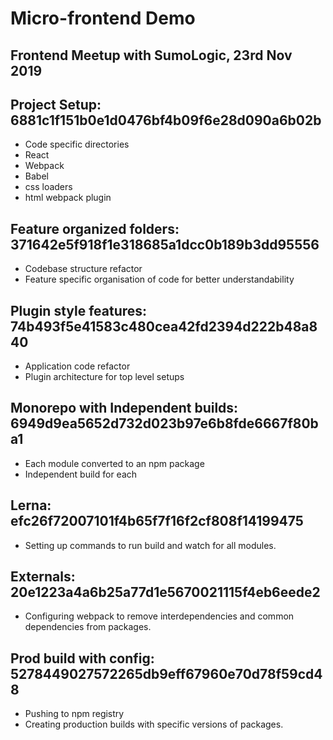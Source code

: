 # Micro-frontend Demo
## Frontend Meetup with SumoLogic, 23rd Nov 2019



 Project Setup: 6881c1f151b0e1d0476bf4b09f6e28d090a6b02b
-----------------

- Code specific directories
- React
- Webpack
- Babel
- css loaders
- html webpack plugin

Feature organized folders: 371642e5f918f1e318685a1dcc0b189b3dd95556
----------------
- Codebase structure refactor
- Feature specific organisation of code for better understandability

Plugin style features: 74b493f5e41583c480cea42fd2394d222b48a840
----------------
- Application code refactor
- Plugin architecture for top level setups

Monorepo with Independent builds: 6949d9ea5652d732d023b97e6b8fde6667f80ba1
----------------
- Each module converted to an npm package
- Independent build for each


Lerna: efc26f72007101f4b65f7f16f2cf808f14199475
----------------
- Setting up commands to run build and watch for all modules.

Externals:  20e1223a4a6b25a77d1e5670021115f4eb6eede2
----------------
- Configuring webpack to remove interdependencies and common dependencies from packages.

Prod build with config: 5278449027572265db9eff67960e70d78f59cd48
----------------
- Pushing to npm registry
- Creating production builds with specific versions of packages.


